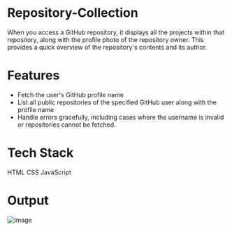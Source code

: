 # Repository-Collection
When you access a GitHub repository, it displays all the projects within that repository, along with the profile photo of the repository owner. This provides a quick overview of the repository's contents and its author.

# Features
- Fetch the user's GitHub profile name
- List all public repositories of the specified GitHub user along with the profile name
- Handle errors gracefully, including cases where the username is invalid or repositories cannot be fetched.

# Tech Stack
HTML
CSS
JavaScript

# Output
![image](https://github.com/user-attachments/assets/bbe13773-41f0-4653-b79b-b86eed469377)

